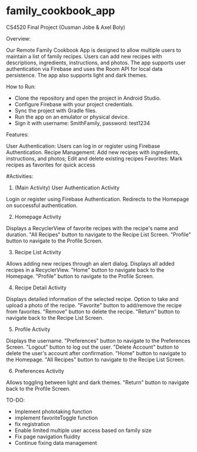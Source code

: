 # family_cookbook_app
CS4520 Final Project (Ousman Jobe & Axel Boly)

Overview:

Our Remote Family Cookbook App is designed to allow multiple users to maintain a list of family recipes. Users can add new recipes with descriptions, ingredients, instructions, and photos. The app supports user authentication via Firebase and uses the Room API for local data persistence. The app also supports light and dark themes.

How to Run:

- Clone the repository and open the project in Android Studio.
- Configure Firebase with your project credentials.
- Sync the project with Gradle files.
- Run the app on an emulator or physical device.
- Sign it with username: SmithFamily, password: test1234

Features:

User Authentication: Users can log in or register using Firebase Authentication.
Recipe Management: Add new recipes with ingredients, instructions, and photos; Edit and delete existing recipes
Favorites: Mark recipes as favorites for quick access



#Activities:

1. (Main Activity) User Authentication Activity

Login or register using Firebase Authentication.
Redirects to the Homepage on successful authentication.

2. Homepage Activity

Displays a RecyclerView of favorite recipes with the recipe's name and duration.
"All Recipes" button to navigate to the Recipe List Screen.
"Profile" button to navigate to the Profile Screen.

3. Recipe List Activity

Allows adding new recipes through an alert dialog.
Displays all added recipes in a RecyclerView.
"Home" button to navigate back to the Homepage.
"Profile" button to navigate to the Profile Screen.

4. Recipe Detail Activity

Displays detailed information of the selected recipe.
Option to take and upload a photo of the recipe.
"Favorite" button to add/remove the recipe from favorites.
"Remove" button to delete the recipe.
"Return" button to navigate back to the Recipe List Screen.

5. Profile Activity

Displays the username.
"Preferences" button to navigate to the Preferences Screen.
"Logout" button to log out the user.
"Delete Account" button to delete the user's account after confirmation.
"Home" button to navigate to the Homepage.
"All Recipes" button to navigate to the Recipe List Screen.

6. Preferences Activity

Allows toggling between light and dark themes.
"Return" button to navigate back to the Profile Screen.


TO-DO:
- Implement phototaking function
- implement favoriteToggle function
- fix registration
- Enable limited multiple user access based on family size
- Fix page navigation fluidity
- Continue fixing data management

